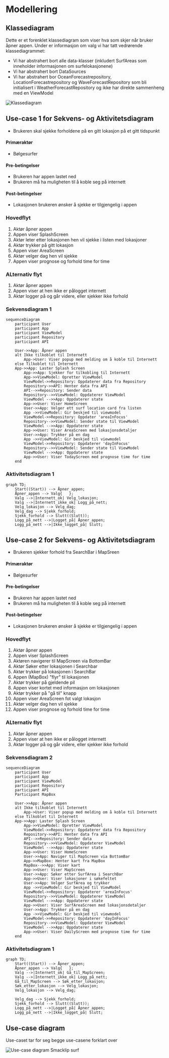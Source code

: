 # Modellering

## Klassediagram
Dette er et forenklet klassediagram som viser hva som skjer når bruker åpner appen. Under er informasjon om valg vi har tatt vedrørende klassediagrammet: 
* Vi har abstrahert bort alle data-klasser (inkludert SurfAreas som inneholder informasjonen om surfelokasjonene)
* Vi har abstrahert bort DataSources
* Vi har abstrahert bor OceanForecastrepository, LocationForecastrepository og WaveForecastRepository som bli initialisert i WeatherForecastRepository og ikke har direkte sammenheng med en ViewModel

![Klassediagram](<Skjermbilde 2024-05-16 kl. 09.38.18.png>)


## Use-case 1 for Sekvens- og Aktivitetsdiagram
* Brukeren skal sjekke forholdene på en gitt lokasjon på et gitt tidspunkt
#### Primæraktør
* Bølgesurfer
#### Pre-betingelser
* Brukeren har appen lastet ned
* Brukeren må ha muligheten til å koble seg på internett
#### Post-betingelser 
* Lokasjonen brukeren ønsker å sjekke er tilgjengelig i appen
### Hovedflyt
1. Aktør åpner appen
2. Appen viser SplashScreen
3. Aktør leter etter lokasjonen hen vil sjekke i listen med lokasjoner
4. Aktør trykker på gitt lokasjon
5. Appen viser AreaScreen
6. Aktør velger dag hen vil sjekke
7. Appen viser prognose og forhold time for time

### ALternativ flyt
1. Aktør åpner appen
2. Appen viser at hen ikke er pålogget internett
3. Aktør logger på og går videre, eller sjekker ikke forhold

### Sekvensdiagram 1

```mermaid
sequenceDiagram
    participant User
    participant App
    participant ViewModel
    participant Repository
    participant API

    User->>App: Åpner appen
    alt Ikke tilkoblet til Internett
        App->User: Viser popup med melding om å koble til Internett
    else Tilkoblet til Internett
    App->>App: Laster Splash Screen
        App->>App: Sjekker for tilkobling til Internett
        App->>ViewModel: Opretter ViewModel
        ViewModel->>Repository: Oppdaterer data fra Repository
        Repository->>API: Henter data fra API
        API-->>Repository: Sender data
        Repository-->>ViewModel: Oppdaterer ViewModel
        ViewModel -->>App: Oppdaterer state
        App->>User: Viser HomeScreen
        User->>App: Velger ett surf location card fra listen
        App ->>ViewModel: Gir beskjed til viewmodel
        ViewModel->>Repository: Oppdater 'areaInFocus'
        Repository-->>ViewModel: Sender state til ViewModel
        ViewModel -->>App: Oppdaterer state
        App->>User: Viser AreaScreen med lokasjonsdetaljer
        User->>App: Trykker på en dag
        App ->>ViewModel: Gir beskjed til viewmodel
        ViewModel->>Repository: Oppdaterer 'dayInFocus'
        Repository-->>ViewModel: Sender state til ViewModel
        ViewModel -->>App: Oppdaterer state
        App->>User: Viser TodayScreen med prognose time for time
    end
```



### Aktivitetsdiagram 1

```mermaid
graph TD;
    Start((Start)) --> Åpner_appen;
    Åpner_appen --> Valg{   };
    Valg -->|Internett_ok| Velg_lokasjon;
    Valg -->|Internett_ikke_ok| Logg_på_nett;
    Velg_lokasjon --> Velg_dag;
    Velg_dag --> Sjekk_forhold;
    Sjekk_forhold --> Slutt((Slutt));
    Logg_på_nett -->|Logget_på| Åpner_appen;
    Logg_på_nett -->|Ikke_logget_på| Slutt;

```

## Use-case 2 for Sekvens- og Aktivitetsdiagram
* Brukeren sjekker forhold fra SearchBar i MapSreen
#### Primæraktør
* Bølgesurfer
#### Pre-betingelser
* Brukeren har appen lastet ned
* Brukeren må ha muligheten til å koble seg på internett
#### Post-betingelser
* Lokasjonen brukeren ønsker å sjekke er tilgjengelig i appen
### Hovedflyt
1. Aktør åpner appen
2. Appen viser SplashScreen
3. Aktøren navigerer til MapScreen via BottomBar
4. Aktør Søker etter lokasjonen i Searchbar
5. Aktør trykker på lokasjonen i SearchBar
6. Appen (MapBox) "flyr" til lokasjonen
7. Aktør trykker på gjeldende pil
8. Appen viser kortet med informasjon om lokasjonen
9. Aktør trykker på "gå til" knapp
10. Appen viser AreaScreen fot valgt lokasjon
11. Aktør velger dag hen vil sjekke
12. Appen viser prognose og forhold time for time
### ALternativ flyt
1. Aktør åpner appen
2. Appen viser at hen ikke er pålogget internett
3. Aktør logger på og går videre, eller sjekker ikke forhold


### Sekvensdiagram 2

```mermaid
sequenceDiagram
    participant User
    participant App
    participant ViewModel
    participant Repository
    participant API
    Participant MapBox

    User->>App: Åpner appen
    alt Ikke tilkoblet til Internett
        App->User: Viser popup med melding om å koble til Internett
    else Tilkoblet til Internett
    App->>App: Laster Splash Screen
        App->>ViewModel: Opretter ViewModel
        ViewModel->>Repository: Oppdaterer data fra Repository
        Repository->>API: Henter data fra API
        API-->>Repository: Sender data
        Repository-->>ViewModel: Oppdaterer ViewModel
        ViewModel -->>App: Oppdaterer state
        App->>User: Viser HomeScreen
        User->>App: Naviger til MapScreen via BottomBar
        App->>MapBox: Henter kart fra MapBox
        MapBox-->>App: Viser kart
        App->>User: Viser MapScreen
        User->>App: Søker etter SurfArea i SearchBar
        App->>User: Viser lokasjoner i søkefeltet
        User->>App: Velger SurfArea og trykker
        App ->>ViewModel: Gir beskjed til ViewModel
        ViewModel->>Repository: Oppdaterer 'areaInFocus'
        Repository-->>ViewModel: Oppdaterer ViewModel
        ViewModel -->>App: Oppdaterer state
        App->>User: Viser SurfAreaScreen med lokasjonsdetaljer
        User->>App: Trykker på en dag
        App ->>ViewModel: Gir beskjed til viewmodel
        ViewModel->>Repository: Oppdaterer 'dayInFocus'
        Repository-->>ViewModel: Oppdaterer ViewModel
        ViewModel -->>App: Oppdaterer state
        App->>User: Viser DailyScreen med prognose time for time
    end
```

### Aktivitetsdiagram 1

```mermaid
graph TD;
    Start((Start)) --> Åpner_appen;
    Åpner_appen --> Valg{   };
    Valg -->|Internett_ok| Gå_til_MapScreen;
    Valg -->|Internett_ikke_ok| Logg_på_nett;
    Gå_til_MapScreen --> Søk_etter_lokasjon;
    Søk_etter_lokasjon --> Velg_lokasjon;
    Velg_lokasjon --> Velg_dag;
    
    Velg_dag --> Sjekk_forhold;
    Sjekk_forhold --> Slutt((Slutt));
    Logg_på_nett -->|Logget_på| Åpner_appen;
    Logg_på_nett -->|Ikke_logget_på| Slutt;

```

## Use-case diagram
Use-caset tar for seg begge use-casene forklart over

![Use-case diagram Smacklip surf](<Skjermbilde 2024-05-15 222829.png>)
